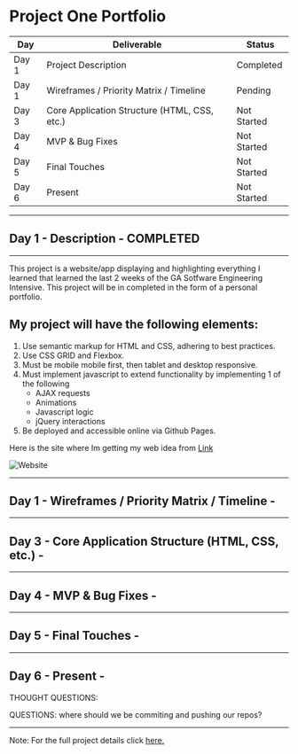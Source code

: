 # Project One Portfolio

|Day|Deliverable|Status|
|----|-----------|-------------|
|Day 1|Project Description|Completed|
|Day 1|Wireframes / Priority Matrix / Timeline|Pending|
|Day 3|Core Application Structure (HTML, CSS, etc.)|Not Started|
|Day 4|MVP & Bug Fixes|Not Started|
|Day 5|Final Touches	|Not Started|
|Day 6|Present	|Not Started|

---

## Day 1 - Description - COMPLETED 
---

This project is a website/app displaying and highlighting everything I learned that learned the last 2 weeks of the GA Sotfware Engineering Intensive. This project will be in completed in the form of a personal portfolio. 

## My project will have the following elements:

1. Use semantic markup for HTML and CSS, adhering to best practices.
2. Use CSS GRID and Flexbox.
3. Must be mobile mobile first, then tablet and desktop responsive.
3. Must implement javascript to extend functionality by implementing 1 of the following
    * AJAX requests
    * Animations
    * Javascript logic
    * jQuery interactions
4. Be deployed and accessible online via Github Pages. 

Here is the site where Im getting my web idea from [Link](https://jacekleznach.com)

![Website](https://drive.google.com/file/d/11H2GhdcVW6xZewoDFETJcHaDxRAGcSo6/view?usp=sharing)
 


***
## Day 1 - Wireframes / Priority Matrix / Timeline - 
---
## Day 3 - Core Application Structure (HTML, CSS, etc.) - 
---
## Day 4 - MVP & Bug Fixes - 
---
## Day 5 - Final Touches - 
---
## Day 6 - Present	 - 

THOUGHT QUESTIONS: 


QUESTIONS: where should we be commiting and pushing our repos?


---
Note: For the full project details click [here.](https://git.generalassemb.ly/limabean/project-1-portfolio)